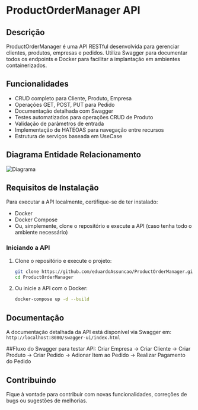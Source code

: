 # ProductOrderManager API

## Descrição
ProductOrderManager é uma API RESTful desenvolvida para gerenciar clientes, produtos, empresas e pedidos. Utiliza Swagger para documentar todos os endpoints e Docker para facilitar a implantação em ambientes containerizados.

## Funcionalidades

- CRUD completo para Cliente, Produto, Empresa
- Operações GET, POST, PUT para Pedido
- Documentação detalhada com Swagger
- Testes automatizados para operações CRUD de Produto
- Validação de parâmetros de entrada
- Implementação de HATEOAS para navegação entre recursos
- Estrutura de serviços baseada em UseCase

## Diagrama Entidade Relacionamento

![Diagrama](https://i.imgur.com/0t1a2qS.png)

## Requisitos de Instalação

Para executar a API localmente, certifique-se de ter instalado:

- Docker
- Docker Compose
- Ou, simplemente, clone o repositório e execute a API (caso tenha todo o ambiente necessário)

### Iniciando a API

1. Clone o repositório e execute o projeto:

   ```bash
   git clone https://github.com/eduardoAssuncao/ProductOrderManager.git
   cd ProductOrderManager
   ```

2. Ou inicie a API com o Docker:

    ```bash
    docker-compose up -d --build
    ```


## Documentação
A documentação detalhada da API está disponível via Swagger em: `http://localhost:8080/swagger-ui/index.html`

##Fluxo do Swagger para testar API:
Criar Empresa -> Criar Cliente -> Criar Produto -> Criar Pedido -> Adionar Item ao Pedido -> Realizar Pagamento do Pedido

## Contribuindo
Fique à vontade para contribuir com novas funcionalidades, correções de bugs ou sugestões de melhorias.
